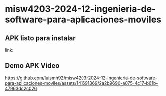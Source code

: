 # misw4203-2024-12-ingenieria-de-software-para-aplicaciones-moviles

## APK listo para instalar
link: 

## Demo APK Video

https://github.com/luismh92/misw4203-2024-12-ingenieria-de-software-para-aplicaciones-moviles/assets/141591369/2a2b9690-a075-4c17-b61b-47963dc2c026


